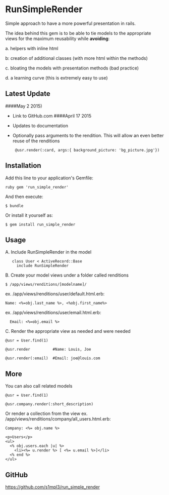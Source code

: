 # RunSimpleRender

Simple approach to have a more powerful presentation in rails.

The idea behind this gem is to be able to tie models to the appropriate
views for the maximum reusability while **avoiding**:

a. helpers with inline html

b: creation of additional classes (with more html within the methods)

c. bloating the models with presentation methods (bad practice)

d. a learning curve (this is extremely easy to use)

## Latest Update
####May 2 2015)
+ Link to GitHub.com
####April 17 2015
+ Updates to documentation
+ Optionally pass arguments to the rendition. This will allow an even better reuse of the renditions


       @usr.render(:card, args:{ background_picture: 'bg_picture.jpg'})



## Installation

Add this line to your application's Gemfile:


    ruby gem 'run_simple_render'


And then execute:

    $ bundle

Or install it yourself as:

    $ gem install run_simple_render

## Usage

A. Include RunSimpleRender in the model


       class User < ActiveRecord::Base
         include RunSimpleRender



B. Create your model views under a folder called renditions


    $ /app/views/renditions/[modelname]/


   ex. /app/views/renditions/user/default.html.erb:


    Name: <%=obj.last_name %>, <%obj.first_name%>


   ex. /app/views/renditions/user/email.html.erb:


      Email: <%=obj.email %>



C. Render the appropriate view as needed and were needed

    @usr = User.find(1)

    @usr.render          #Name: Louis, Joe

    @usr.render(:email)  #Email: joe@louis.com


## More

You can also call related models

    @usr = User.find(1)

    @usr.company.render(:short_description)

Or render a collection from the view  ex. /app/views/renditions/company/all_users.html.erb:

    Company: <%= obj.name %>

    <p>Users</p>
    <ul>
      <% obj.users.each |u| %>
        <li><%= u.render %> [ <%= u.email %>]</li>
      <% end %>
    </ul>


## GitHub

https://github.com/s1mpl3/run_simple_render


